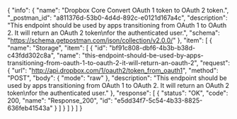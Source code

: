 {
  "info": {
    "name": "Dropbox Core Convert OAuth 1 token to OAuth 2 token.",
    "_postman_id": "a811376d-53b0-4d4d-892c-e0121d167a4c",
    "description": "This endpoint should be used by apps transitioning from OAuth 1 to OAuth 2. It will return an OAuth 2 token\nfor the authenticated user.",
    "schema": "https://schema.getpostman.com/json/collection/v2.0.0/"
  },
  "item": [
    {
      "name": "Storage",
      "item": [
        {
          "id": "bf91c808-dbf6-4b3b-b38d-c43fdd302c8a",
          "name": "this-endpoint-should-be-used-by-apps-transitioning-from-oauth-1-to-oauth-2-it-will-return-an-oauth-2",
          "request": {
            "url": "http://api.dropbox.com/1/oauth2/token_from_oauth1",
            "method": "POST",
            "body": {
              "mode": "raw"
            },
            "description": "This endpoint should be used by apps transitioning from OAuth 1 to OAuth 2. It will return an OAuth 2 token\nfor the authenticated user."
          },
          "response": [
            {
              "status": "OK",
              "code": 200,
              "name": "Response_200",
              "id": "e5dd34f7-5c54-4b33-8825-636feb41543a"
            }
          ]
        }
      ]
    }
  ]
}